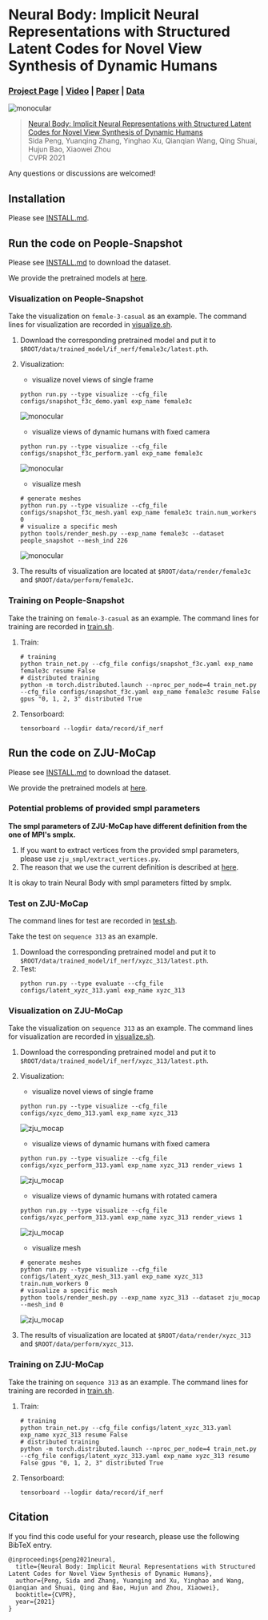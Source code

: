 # Neural Body: Implicit Neural Representations with Structured Latent Codes for Novel View Synthesis of Dynamic Humans
### [Project Page](https://zju3dv.github.io/neuralbody) | [Video](https://www.youtube.com/watch?v=BPCAMeBCE-8) | [Paper](https://arxiv.org/pdf/2012.15838.pdf) | [Data](https://zjueducn-my.sharepoint.com/:f:/g/personal/pengsida_zju_edu_cn/Eo9zn4x_xcZKmYHZNjzel7gBdWf_d4m-pISHhPWB-GZBYw?e=Hf4mz7)

![monocular](https://zju3dv.github.io/neuralbody/images/monocular.gif)

> [Neural Body: Implicit Neural Representations with Structured Latent Codes for Novel View Synthesis of Dynamic Humans](https://arxiv.org/pdf/2012.15838.pdf)  
> Sida Peng, Yuanqing Zhang, Yinghao Xu, Qianqian Wang, Qing Shuai, Hujun Bao, Xiaowei Zhou  
> CVPR 2021

Any questions or discussions are welcomed!

## Installation

Please see [INSTALL.md](INSTALL.md).

## Run the code on People-Snapshot

Please see [INSTALL.md](INSTALL.md) to download the dataset.

We provide the pretrained models at [here](https://zjueducn-my.sharepoint.com/:f:/g/personal/pengsida_zju_edu_cn/Enn43YWDHwBEg-XBqnetFYcBLr3cItZ0qUFU-oKUpDHKXw?e=FObjE9).

### Visualization on People-Snapshot

Take the visualization on `female-3-casual` as an example. The command lines for visualization are recorded in [visualize.sh](visualize.sh).

1. Download the corresponding pretrained model and put it to `$ROOT/data/trained_model/if_nerf/female3c/latest.pth`.
2. Visualization:
    * visualize novel views of single frame
    ```
    python run.py --type visualize --cfg_file configs/snapshot_f3c_demo.yaml exp_name female3c
    
    ```

    ![monocular](https://zju3dv.github.io/neuralbody/images/monocular_render.gif)

    * visualize views of dynamic humans with fixed camera
    ```
    python run.py --type visualize --cfg_file configs/snapshot_f3c_perform.yaml exp_name female3c
    ```

    ![monocular](https://zju3dv.github.io/neuralbody/images/monocular_perform.gif)

    * visualize mesh
    ```
    # generate meshes
    python run.py --type visualize --cfg_file configs/snapshot_f3c_mesh.yaml exp_name female3c train.num_workers 0
    # visualize a specific mesh
    python tools/render_mesh.py --exp_name female3c --dataset people_snapshot --mesh_ind 226
    ```

    ![monocular](https://zju3dv.github.io/neuralbody/images/monocular_mesh.gif)

3. The results of visualization are located at `$ROOT/data/render/female3c` and `$ROOT/data/perform/female3c`.

### Training on People-Snapshot

Take the training on `female-3-casual` as an example. The command lines for training are recorded in [train.sh](train.sh).

1. Train:
    ```
    # training
    python train_net.py --cfg_file configs/snapshot_f3c.yaml exp_name female3c resume False
    # distributed training
    python -m torch.distributed.launch --nproc_per_node=4 train_net.py --cfg_file configs/snapshot_f3c.yaml exp_name female3c resume False gpus "0, 1, 2, 3" distributed True
    ```
2. Tensorboard:
    ```
    tensorboard --logdir data/record/if_nerf
    ```

## Run the code on ZJU-MoCap

Please see [INSTALL.md](INSTALL.md) to download the dataset.

We provide the pretrained models at [here](https://zjueducn-my.sharepoint.com/:f:/g/personal/pengsida_zju_edu_cn/Enn43YWDHwBEg-XBqnetFYcBLr3cItZ0qUFU-oKUpDHKXw?e=FObjE9).

### Potential problems of provided smpl parameters

**The smpl parameters of ZJU-MoCap have different definition from the one of MPI's smplx.**
1. If you want to extract vertices from the provided smpl parameters, please use `zju_smpl/extract_vertices.py`.
2. The reason that we use the current definition is described at [here](https://github.com/zju3dv/EasyMocap/blob/master/doc/02_output.md#attention-for-smplsmpl-x-users).

It is okay to train Neural Body with smpl parameters fitted by smplx.

### Test on ZJU-MoCap

The command lines for test are recorded in [test.sh](test.sh).

Take the test on `sequence 313` as an example.

1. Download the corresponding pretrained model and put it to `$ROOT/data/trained_model/if_nerf/xyzc_313/latest.pth`.
2. Test:
    ```
    python run.py --type evaluate --cfg_file configs/latent_xyzc_313.yaml exp_name xyzc_313
    ```

### Visualization on ZJU-MoCap

Take the visualization on `sequence 313` as an example. The command lines for visualization are recorded in [visualize.sh](visualize.sh).

1. Download the corresponding pretrained model and put it to `$ROOT/data/trained_model/if_nerf/xyzc_313/latest.pth`.
2. Visualization:
    * visualize novel views of single frame
    ```
    python run.py --type visualize --cfg_file configs/xyzc_demo_313.yaml exp_name xyzc_313
    
    ```
    ![zju_mocap](https://zju3dv.github.io/neuralbody/images/zju_mocap_render_313.gif)

    * visualize views of dynamic humans with fixed camera
    ```
    python run.py --type visualize --cfg_file configs/xyzc_perform_313.yaml exp_name xyzc_313 render_views 1
    ```
    ![zju_mocap](https://zju3dv.github.io/neuralbody/images/zju_mocap_perform_fixed_313.gif)

    * visualize views of dynamic humans with rotated camera
    ```
    python run.py --type visualize --cfg_file configs/xyzc_perform_313.yaml exp_name xyzc_313 render_views 1
    ```
    ![zju_mocap](https://zju3dv.github.io/neuralbody/images/zju_mocap_perform_313.gif)

    * visualize mesh
    ```
    # generate meshes
    python run.py --type visualize --cfg_file configs/latent_xyzc_mesh_313.yaml exp_name xyzc_313 train.num_workers 0
    # visualize a specific mesh
    python tools/render_mesh.py --exp_name xyzc_313 --dataset zju_mocap --mesh_ind 0
    ```
    ![zju_mocap](https://zju3dv.github.io/neuralbody/images/zju_mocap_mesh.gif)

3. The results of visualization are located at `$ROOT/data/render/xyzc_313` and `$ROOT/data/perform/xyzc_313`.

### Training on ZJU-MoCap

Take the training on `sequence 313` as an example. The command lines for training are recorded in [train.sh](train.sh).

1. Train:
    ```
    # training
    python train_net.py --cfg_file configs/latent_xyzc_313.yaml exp_name xyzc_313 resume False
    # distributed training
    python -m torch.distributed.launch --nproc_per_node=4 train_net.py --cfg_file configs/latent_xyzc_313.yaml exp_name xyzc_313 resume False gpus "0, 1, 2, 3" distributed True
    ```
2. Tensorboard:
    ```
    tensorboard --logdir data/record/if_nerf
    ```

## Citation

If you find this code useful for your research, please use the following BibTeX entry.

```
@inproceedings{peng2021neural,
  title={Neural Body: Implicit Neural Representations with Structured Latent Codes for Novel View Synthesis of Dynamic Humans},
  author={Peng, Sida and Zhang, Yuanqing and Xu, Yinghao and Wang, Qianqian and Shuai, Qing and Bao, Hujun and Zhou, Xiaowei},
  booktitle={CVPR},
  year={2021}
}
```
